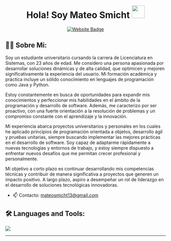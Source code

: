 
<div id="hey" align="center">
  <h1>
    Hola!
    Soy Mateo Smicht
     <img src="https://media.giphy.com/media/hvRJCLFzcasrR4ia7z/giphy.gif" width=40 />
  </h1>
</div>

<div id="badges" align="center">
  <a href="mailto:mateosmicht13@gmail.com">
    <img src="https://img.shields.io/badge/-Email%20Me-red?style=for-the-badge" alt="Website Badge"/>
  </a>
  <!--
  <a href="https://t.me/al3shan">
    <img src="https://img.shields.io/badge/Telegram-blue?style=for-the-badge&logo=telegram&logoColor=white" alt="Twitter Badge"/>
  </a>
  <a href="https://al3sha9.github.io/portfolio/">
    <img src="https://img.shields.io/badge/-My%20Website-red?style=for-the-badge" alt="Website Badge"/>
  </a>
  <a href="https://twitter.com/alishxn_">
    <img src="https://img.shields.io/badge/Twitter-blue?style=for-the-badge&logo=twitter&logoColor=white" alt="Twitter Badge"/>
  </a> 
</div>

<div id="profile-views" align="center">
  <img src="https://komarev.com/ghpvc/?username=al3sha9&style=flat-square&color=blue" alt="Profiel Views"/>
  -->
</div>


## :man_technologist: Sobre Mi:
Soy un estudiante universitario cursando la carrera de Licenciatura en Sistemas, con 23 años de edad. Me considero una persona apasionada por desarrollar soluciones dinámicas y de alta calidad, que optimicen y mejoren significativamente la experiencia del usuario. Mi formación académica y práctica incluye un sólido conocimiento en lenguajes de programación como Java y Python.

Estoy constantemente en busca de oportunidades para expandir mis conocimientos y perfeccionar mis habilidades en el ámbito de la programación y desarrollo de software. Además, me caracterizo por ser proactivo, con una fuerte orientación a la resolución de problemas y un compromiso constante con el aprendizaje y la innovación.

Mi experiencia abarca proyectos universitarios y personales en los cuales he aplicado principios de programación orientada a objetos, desarrollo ágil y pruebas unitarias, siempre buscando implementar las mejores prácticas en el desarrollo de software. Soy capaz de adaptarme rápidamente a nuevas tecnologías y entornos de trabajo, y estoy siempre dispuesto a enfrentar nuevos desafíos que me permitan crecer profesional y personalmente.

Mi objetivo a corto plazo es continuar desarrollando mis competencias técnicas y contribuir de manera significativa a proyectos que generen un impacto positivo. A largo plazo, aspiro a desempeñar un rol de liderazgo en el desarrollo de soluciones tecnológicas innovadoras.

- 📫 Contacto: [mateosmicht13@gmail.com](mailto:mateosmicht13@gmail.com)


## :hammer_and_wrench: Languages and Tools:
<div>
   <img src="https://skillicons.dev/icons?i=java,py,git,css,discord,github,html,js&perline=14" />
 
</div>
 

  <!-- 
## :fire: My Stats:


[![Top Langs](https://github-readme-stats.vercel.app/api/top-langs/?username=al3sha9&layout=compact&theme=vision-friendly-dark)](https://github.com/anuraghazra/github-readme-stats)
-->

------


